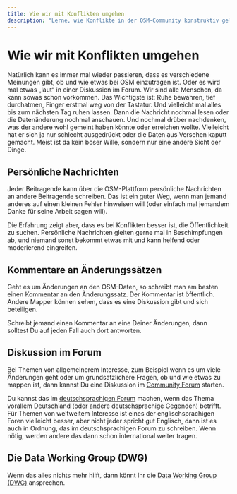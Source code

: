 ```yaml
---
title: Wie wir mit Konflikten umgehen
description: "Lerne, wie Konflikte in der OSM-Community konstruktiv gelöst werden können, mit Tipps für den Umgang mit Meinungsverschiedenheiten und der Rolle der DWG."
---
```


# Wie wir mit Konflikten umgehen

Natürlich kann es immer mal wieder passieren, dass es verschiedene Meinungen
gibt, ob und wie etwas bei OSM einzutragen ist. Oder es wird mal etwas „laut“
in einer Diskussion im Forum. Wir sind alle Menschen, da kann sowas schon
vorkommen. Das Wichtigste ist: Ruhe bewahren, tief durchatmen, Finger erstmal
weg von der Tastatur. Und vielleicht mal alles bis zum nächsten Tag ruhen
lassen. Dann die Nachricht nochmal lesen oder die Datenänderung nochmal
anschauen. Und nochmal drüber nachdenken, was der andere wohl gemeint haben
könnte oder erreichen wollte. Vielleicht hat er sich ja nur schlecht
ausgedrückt oder die Daten aus Versehen kaputt gemacht. Meist ist da kein
böser Wille, sondern nur eine andere Sicht der Dinge.

## Persönliche Nachrichten

Jeder Beitragende kann über die OSM-Plattform persönliche Nachrichten an andere
Beitragende schreiben. Das ist ein guter Weg, wenn man jemand anderes auf einen
kleinen Fehler hinweisen will (oder einfach mal jemandem Danke für seine Arbeit
sagen will).

Die Erfahrung zeigt aber, dass es bei Konflikten besser ist, die Öffentlichkeit
zu suchen. Persönliche Nachrichten gleiten gerne mal in Beschimpfungen ab, und
niemand sonst bekommt etwas mit und kann helfend oder moderierend eingreifen.

## Kommentare an Änderungssätzen

Geht es um Änderungen an den OSM-Daten, so schreibt man am besten einen
Kommentar an den Änderungssatz. Der Kommentar ist öffentlich. Andere Mapper
können sehen, dass es eine Diskussion gibt und sich beteiligen.

Schreibt jemand einen Kommentar an eine Deiner Änderungen, dann solltest Du
auf jeden Fall auch dort antworten.

## Diskussion im Forum

Bei Themen von allgemeinerem Interesse, zum Beispiel wenn es um viele
Änderungen geht oder um grundsätzlichere Fragen, ob und wie etwas zu mappen
ist, dann kannst Du eine Diskussion im [Community
Forum](https://community.openstreetmap.org/) starten.

Du kannst das im [deutschsprachigen
Forum](https://community.openstreetmap.org/c/communities/de/56) machen, wenn
das Thema vorallem Deutschland (oder andere deutschsprachige Gegenden)
betrifft. Für Themen von weltweitem Interesse ist eines der englischsprachigen
Foren vielleicht besser, aber nicht jeder spricht gut Englisch, dann ist es
auch in Ordnung, das im deutschsprachigen Forum zu schreiben. Wenn nötig, werden
andere das dann schon international weiter tragen.

## Die Data Working Group (DWG)

Wenn das alles nichts mehr hilft, dann könnt Ihr die [Data Working Group
(DWG)](/community/data-working-group/) ansprechen.

